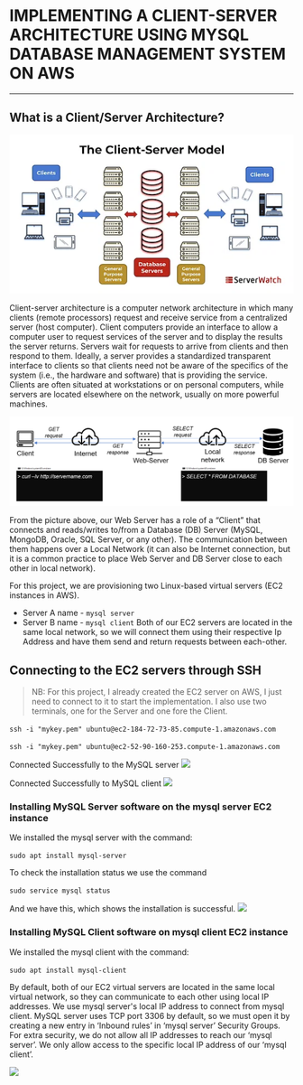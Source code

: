 # IMPLEMENTING A CLIENT-SERVER ARCHITECTURE USING MYSQL DATABASE MANAGEMENT SYSTEM ON AWS
---

## What is a Client/Server Architecture?

![](https://github.com/Tolu4realluv/dareyio-pbl/blob/main/Project%205/Client_Server_Architecture_1.webp)

Client-server architecture is a computer network architecture in which many clients (remote processors) request and receive service from a centralized server (host computer). Client computers provide an interface to allow a computer user to request services of the server and to display the results the server returns. Servers wait for requests to arrive from clients and then respond to them. Ideally, a server provides a standardized transparent interface to clients so that clients need not be aware of the specifics of the system (i.e., the hardware and software) that is providing the service. Clients are often situated at workstations or on personal computers, while servers are located elsewhere on the network, usually on more powerful machines. 

![](https://github.com/Tolu4realluv/dareyio-pbl/blob/main/Project%205/Client-server2.png)

From the picture above, our Web Server has a role of a “Client” that connects and reads/writes to/from a Database (DB) Server (MySQL, MongoDB, Oracle, SQL Server, or any other). The communication between them happens over a Local Network (it can also be Internet connection, but it is a common practice to place Web Server and DB Server close to each other in local network).

For this project, we are provisioning two Linux-based virtual servers (EC2 instances in AWS). 
* Server A name - `mysql server`
* Server B name - `mysql client`
Both of our EC2 servers are located in the same local network, so we will connect them using their respective Ip Address and have them send and return requests between each-other.

## Connecting to the EC2 servers through SSH

> NB: For this project, I already created the EC2 server on AWS, I just need to connect to it to start the implementation. I also use two terminals, one for the Server and one fore the Client.

``` ssh -i "mykey.pem" ubuntu@ec2-184-72-73-85.compute-1.amazonaws.com ```

```ssh -i "mykey.pem" ubuntu@ec2-52-90-160-253.compute-1.amazonaws.com```


Connected Successfully to the MySQL server
![](https://github.com/Tolu4realluv/dareyio-pbl/blob/main/Project%205/connect%201.JPG)

Connected Successfully to MySQL client 
![](https://github.com/Tolu4realluv/dareyio-pbl/blob/main/Project%205/Connect%202.JPG)

### Installing MySQL Server software on the mysql server EC2 instance

We installed the mysql server with the command:

```sudo apt install mysql-server```

To check the installation status we use the command

```sudo service mysql status```

And we have this, which shows the installation is successful.
![](https://github.com/Tolu4realluv/dareyio-pbl/blob/main/Project%205/mysql%20status.JPG)

### Installing MySQL Client software on mysql client EC2 instance

We installed the mysql client with the command:

```sudo apt install mysql-client```

By default, both of our EC2 virtual servers are located in the same local virtual network, so they can communicate to each other using local IP addresses. We use mysql server's local IP address to connect from mysql client. MySQL server uses TCP port 3306 by default, so we must open it by creating a new entry in ‘Inbound rules’ in ‘mysql server’ Security Groups. For extra security, we do not allow all IP addresses to reach our ‘mysql server’. We only allow access to the specific local IP address of our ‘mysql client’.

![](https://github.com/Tolu4realluv/dareyio-pbl/blob/main/Project%205/mysql%20status.JPG)

